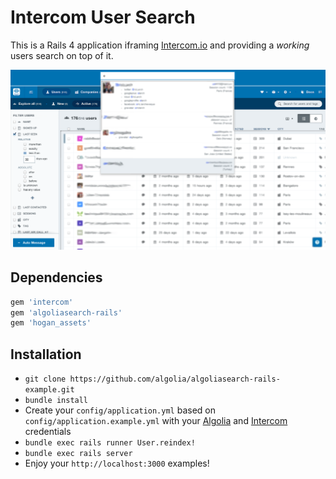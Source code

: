 Intercom User Search
=====================

This is a Rails 4 application iframing [Intercom.io](http://www.intercom.io) and providing a _working_ users search on top of it.

![Capture](capture.png)

Dependencies
------------

```ruby
gem 'intercom'
gem 'algoliasearch-rails'
gem 'hogan_assets'
```

Installation
--------------

* ```git clone https://github.com/algolia/algoliasearch-rails-example.git```
*  ```bundle install```
*  Create your ```config/application.yml``` based on ```config/application.example.yml``` with your [Algolia](http://www.algolia.com) and [Intercom](http://www.intercom.io) credentials
*  ```bundle exec rails runner User.reindex!```
*  ```bundle exec rails server```
*  Enjoy your ```http://localhost:3000``` examples!
